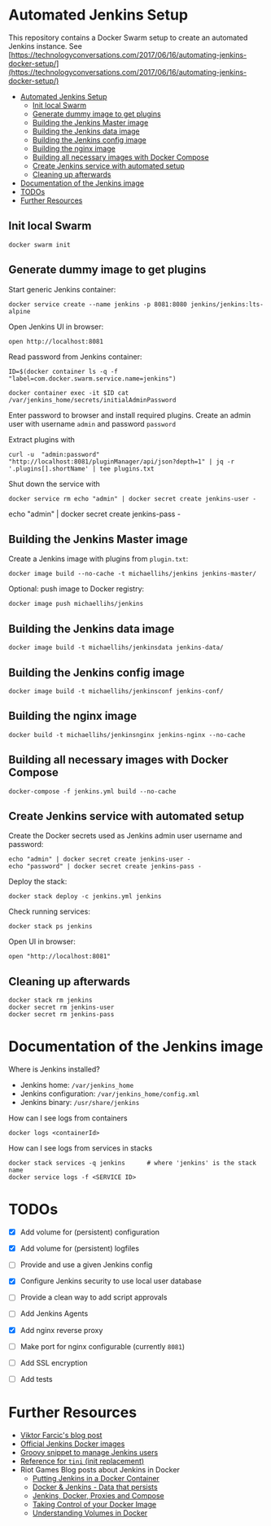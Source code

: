 Automated Jenkins Setup
=======================

This repository contains a Docker Swarm setup to create an automated
Jenkins instance. See [https://technologyconversations.com/2017/06/16/automating-jenkins-docker-setup/](https://technologyconversations.com/2017/06/16/automating-jenkins-docker-setup/)


[TOC levels=1-3]: # " "
- [Automated Jenkins Setup](#automated-jenkins-setup)
    - [Init local Swarm](#init-local-swarm)
    - [Generate dummy image to get plugins](#generate-dummy-image-to-get-plugins)
    - [Building the Jenkins Master image](#building-the-jenkins-master-image)
    - [Building the Jenkins data image](#building-the-jenkins-data-image)
    - [Building the Jenkins config image](#building-the-jenkins-config-image)
    - [Building the nginx image](#building-the-nginx-image)
    - [Building all necessary images with Docker Compose](#building-all-necessary-images-with-docker-compose)
    - [Create Jenkins service with automated setup](#create-jenkins-service-with-automated-setup)
    - [Cleaning up afterwards](#cleaning-up-afterwards)
- [Documentation of the Jenkins image](#documentation-of-the-jenkins-image)
- [TODOs](#todos)
- [Further Resources](#further-resources)


Init local Swarm
----------------

    docker swarm init


Generate dummy image to get plugins
-----------------------------------

Start generic Jenkins container:

    docker service create --name jenkins -p 8081:8080 jenkins/jenkins:lts-alpine

Open Jenkins UI in browser:
    
    open http://localhost:8081

Read password from Jenkins container:

    ID=$(docker container ls -q -f "label=com.docker.swarm.service.name=jenkins")
     
    docker container exec -it $ID cat /var/jenkins_home/secrets/initialAdminPassword
    
Enter password to browser and install required plugins. Create an admin user with username `admin` and password `password`

Extract plugins with

    curl -u  "admin:password" "http://localhost:8081/pluginManager/api/json?depth=1" | jq -r '.plugins[].shortName' | tee plugins.txt

Shut down the service with

    docker service rm echo "admin" | docker secret create jenkins-user -
echo "admin" | docker secret create jenkins-pass -


Building the Jenkins Master image
---------------------------------

Create a Jenkins image with plugins from `plugin.txt`:

    docker image build --no-cache -t michaellihs/jenkins jenkins-master/

Optional: push image to Docker registry:

    docker image push michaellihs/jenkins


Building the Jenkins data image
-------------------------------

    docker image build -t michaellihs/jenkinsdata jenkins-data/


Building the Jenkins config image
---------------------------------

    docker image build -t michaellihs/jenkinsconf jenkins-conf/


Building the nginx image
------------------------

    docker build -t michaellihs/jenkinsnginx jenkins-nginx --no-cache


Building all necessary images with Docker Compose
-------------------------------------------------

    docker-compose -f jenkins.yml build --no-cache


Create Jenkins service with automated setup
-------------------------------------------

Create the Docker secrets used as Jenkins admin user username and password:

    echo "admin" | docker secret create jenkins-user -
    echo "password" | docker secret create jenkins-pass -

Deploy the stack:

    docker stack deploy -c jenkins.yml jenkins

Check running services:

    docker stack ps jenkins

Open UI in browser:

    open "http://localhost:8081"


Cleaning up afterwards
----------------------

    docker stack rm jenkins
    docker secret rm jenkins-user
    docker secret rm jenkins-pass


Documentation of the Jenkins image
==================================

Where is Jenkins installed?

* Jenkins home: `/var/jenkins_home`
* Jenkins configuration: `/var/jenkins_home/config.xml`
* Jenkins binary: `/usr/share/jenkins`


How can I see logs from containers

    docker logs <containerId>

How can I see logs from services in stacks

    docker stack services -q jenkins      # where 'jenkins' is the stack name
    docker service logs -f <SERVICE ID>


TODOs
=====

- [x] Add volume for (persistent) configuration
- [x] Add volume for (persistent) logfiles
- [ ] Provide and use a given Jenkins config
- [x] Configure Jenkins security to use local user database
- [ ] Provide a clean way to add script approvals
- [ ] Add Jenkins Agents
- [x] Add nginx reverse proxy
- [ ] Make port for nginx configurable (currently `8081`)
- [ ] Add SSL encryption
- [ ] Add tests


Further Resources
=================

- [Viktor Farcic's blog post](https://technologyconversations.com/2017/06/16/automating-jenkins-docker-setup/)
- [Official Jenkins Docker images](https://github.com/jenkinsci/docker)
- [Groovy snippet to manage Jenkins users](https://gist.github.com/jnbnyc/c6213d3d12c8f848a385)
- [Reference for `tini` (init replacement)](https://github.com/krallin/tini)
- Riot Games Blog posts about Jenkins in Docker
  * [Putting Jenkins in a Docker Container](https://engineering.riotgames.com/news/putting-jenkins-docker-container)
  * [Docker & Jenkins - Data that persists](https://engineering.riotgames.com/news/docker-jenkins-data-persists)
  * [Jenkins, Docker, Proxies and Compose](https://engineering.riotgames.com/news/jenkins-docker-proxies-and-compose)
  * [Taking Control of your Docker Image](https://engineering.riotgames.com/news/taking-control-your-docker-image)
  * [Understanding Volumes in Docker](http://container-solutions.com/understanding-volumes-docker/)
